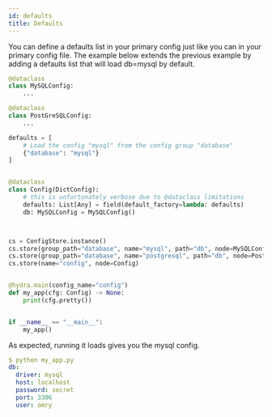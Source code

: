 ```yaml
---
id: defaults
title: Defaults
---
```


You can define a defaults list in your primary config just like you can in your primary config file.
The example below extends the previous example by adding a defaults list that will load db=mysql by default.

```python
@dataclass
class MySQLConfig:
    ...

@dataclass
class PostGreSQLConfig:
    ...

defaults = [
    # Load the config "mysql" from the config group "database"
    {"database": "mysql"}
]


@dataclass
class Config(DictConfig):
    # this is unfortunately verbose due to @dataclass limitations
    defaults: List[Any] = field(default_factory=lambda: defaults)
    db: MySQLConfig = MySQLConfig()



cs = ConfigStore.instance()
cs.store(group_path="database", name="mysql", path="db", node=MySQLConfig)
cs.store(group_path="database", name="postgresql", path="db", node=PostGreSQLConfig)
cs.store(name="config", node=Config)


@hydra.main(config_name="config")
def my_app(cfg: Config) -> None:
    print(cfg.pretty())


if __name__ == "__main__":
    my_app()
```
As expected, running it loads gives you the mysql config.
```yaml
$ python my_app.py
db:
  driver: mysql
  host: localhost
  password: secret
  port: 3306
  user: omry
```